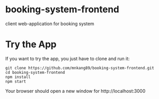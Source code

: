 # booking-system-frontend
client web-application for booking system

# Try the App
If you want to try the app, you just have to clone and run it:

```
git clone https://github.com/mnkang89/booking-system-frontend.git
cd booking-system-frontend
npm install
npm start
````

Your browser should open a new window for http://localhost:3000
